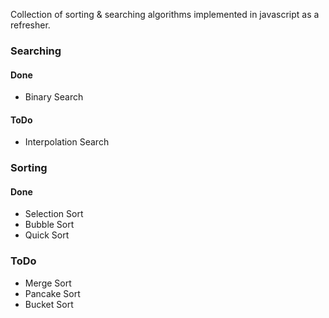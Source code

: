 Collection of sorting & searching algorithms implemented in javascript as a refresher.

### Searching
#### Done
* Binary Search
#### ToDo
* Interpolation Search

### Sorting
#### Done
* Selection Sort
* Bubble Sort
* Quick Sort

### ToDo
* Merge Sort
* Pancake Sort
* Bucket Sort
